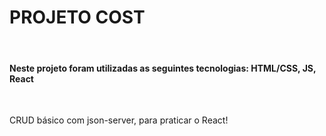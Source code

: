 <h1> PROJETO <span style:"color: yellow;">COST</span></h1>
<br>
<h4>Neste projeto foram utilizadas as seguintes tecnologias: HTML/CSS, JS, React</h4>
<br>
<p>CRUD básico com json-server, para praticar o React!</p>
